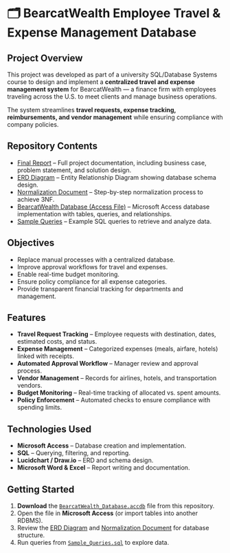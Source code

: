 # 🗂 BearcatWealth Employee Travel & Expense Management Database

## Project Overview
This project was developed as part of a university SQL/Database Systems course to design and implement a **centralized travel and expense management system** for BearcatWealth — a finance firm with employees traveling across the U.S. to meet clients and manage business operations.  

The system streamlines **travel requests, expense tracking, reimbursements, and vendor management** while ensuring compliance with company policies.  


##  Repository Contents
- [Final Report](BearcatWealth_%20Final%20Report%20.pdf) – Full project documentation, including business case, problem statement, and solution design.  
- [ERD Diagram](erd_diagram.png) – Entity Relationship Diagram showing database schema design.  
- [ Normalization Document](normalization_steps.pdf) – Step-by-step normalization process to achieve 3NF.  
- [BearcatWealth Database (Access File)](BEARCATWEALTH%20Database.accdb) – Microsoft Access database implementation with tables, queries, and relationships.  
- [Sample Queries](Queries%20for%20Scenario.pdf) – Example SQL queries to retrieve and analyze data.  

## Objectives
- Replace manual processes with a centralized database.
- Improve approval workflows for travel and expenses.
- Enable real-time budget monitoring.
- Ensure policy compliance for all expense categories.
- Provide transparent financial tracking for departments and management.


##  Features
- **Travel Request Tracking** – Employee requests with destination, dates, estimated costs, and status.
- **Expense Management** – Categorized expenses (meals, airfare, hotels) linked with receipts.
- **Automated Approval Workflow** – Manager review and approval process.
- **Vendor Management** – Records for airlines, hotels, and transportation vendors.
- **Budget Monitoring** – Real-time tracking of allocated vs. spent amounts.
- **Policy Enforcement** – Automated checks to ensure compliance with spending limits.


##  Technologies Used
- **Microsoft Access** – Database creation and implementation.
- **SQL** – Querying, filtering, and reporting.
- **Lucidchart / Draw.io** – ERD and schema design.
- **Microsoft Word & Excel** – Report writing and documentation.


## Getting Started
1. **Download** the [`BearcatWealth_Database.accdb`](BEARCATWEALTH%20Database.accdb) file from this repository.
2. Open the file in **Microsoft Access** (or import tables into another RDBMS).
3. Review the [ERD Diagram](erd_diagram.png) and [Normalization Document](normalization_steps.pdf) for database structure.
4. Run queries from [`Sample_Queries.sql`](Queries%20for%20Scenario.pdf) to explore data.



